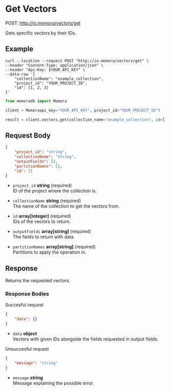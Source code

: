 # Get Vectors

POST: http://io.memora/vectors/get

Gets specific vectors by their IDs.

## Example


```shell
curl --location --request POST "http://io.memora/vectors/get" \
--header "Content-Type: application/json" \
--header "Api-Key: $YOUR_API_KEY" \
--data-raw '{
    "collectionName": "example_collection",
    "project_id": "YOUR_PROJECT_ID",
    "id": [1, 2, 3]
}'
```
```python
from memoradb import Memora

client = Memoraapi_key="YOUR_API_KEY", project_id="YOUR_PROJECT_ID")

result = client.vectors.get(collection_name="example_collection", id=[1, 2, 3])
```

## Request Body

```json
{
    "project_id": "string",
    "collectionName": "string",
    "outputFields": [],
    "partitionNames": [],
    "id": []
}
```

- `project_id` __string__ (required)</br> ID of the project where the collection is.

- `collectionName` __string__ (required)</br>The name of the collection to get the vectors from.

- `id` __array[integer]__ (required)</br> IDs of the vectors to return.

- `outputFields` __array[string]__ (required)</br> The fields to return with data.

- `partitionNames` __array[string]__ (required)</br> Partitions to apply the operation in.


## Response

Returns the requested vectors.

### Response Bodies

Succesful request
```json
{
    "data": {}
}
```

- `data` __object__ </br> Vectors with given IDs alongside the fields requested in output fields.



Unsuccesful request
```json
{
    "message": "string"
}
```

- `message` __string__ </br> Message explaining the possible error.